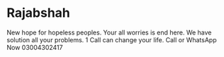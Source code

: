 # Rajabshah
New hope for hopeless peoples. Your all worries is end here. We have solution all your problems. 1 Call can change your life. Call or WhatsApp Now 03004302417
